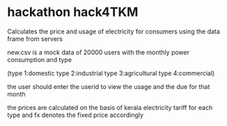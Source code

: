 # hackathon hack4TKM
Calculates the price and usage of electricity for consumers using the data frame from servers

new.csv is a mock data of 20000 users with the monthly power consumption and type

(type 1:domestic 
type 2:industrial
type 3:agricultural
type 4:commercial)

the user should enter the userid to view the usage and the due for that month

the prices are calculated on the basis of kerala electricity tariff for each type and fx denotes the fixed price accordingly
